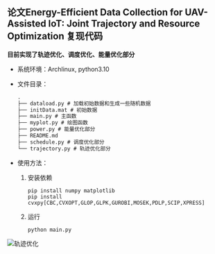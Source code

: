 ## 论文Energy-Efficient Data Collection for UAV-Assisted IoT: Joint Trajectory and Resource Optimization 复现代码

**目前实现了轨迹优化、调度优化、能量优化部分**

- 系统环境：Archlinux, python3.10

- 文件目录：

  ```txt
  .
  ├── dataload.py # 加载初始数据和生成一些随机数据
  ├── initData.mat # 初始数据
  ├── main.py # 主函数
  ├── myplot.py # 绘图函数
  ├── power.py # 能量优化部分
  ├── README.md 
  ├── schedule.py # 调度优化部分
  └── trajectory.py # 轨迹优化部分
  ```

- 使用方法：

  1. 安装依赖

     ```shell
     pip install numpy matplotlib
     pip install cvxpy[CBC,CVXOPT,GLOP,GLPK,GUROBI,MOSEK,PDLP,SCIP,XPRESS]
     ```
  
  2. 运行
  
     ```shell
     python main.py
     ```
  
     

![轨迹优化](https://raw.github.com/xiaohuirong/images/main/tra_opt.png)

